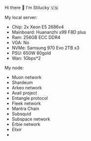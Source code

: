 Hi there 👋 I'm Stilucky 🇻🇳                 
                                                                 
My local server:                             
- Chip: 2x Xeon E5 2686v4                        
- Mainboard: Huananzhi x99 F8D plus         
- Ram: 256GB ECC DDR4       
- VGA: No     
- NVMe: Samsung 970 Evo 2TB x3   
- PSU: 650W 80gold
- Wan: 1Gbps*2    
   
My node: 
 
- Muon network
- Shardeum
- Arkeo network
- Avail project
- Entangle protocol
- Fleek network
- Mantra Chain
- Subsquid 
- Subspace network
- Erbie network
- Elixir
- 

